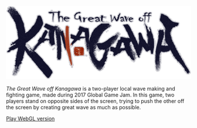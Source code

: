 ![banner](Static/banner.png "banner")

_The Great Wave off Kanagawa_ is a two-player local wave making and fighting game, made during 2017 Global Game Jam. In this game, two players stand on opposite sides of the screen, trying to push the other off the screen by creating great wave as much as possible.

[Play WebGL version](https://leav.github.io/The-Great-Wave-Off-Kanagawa/)